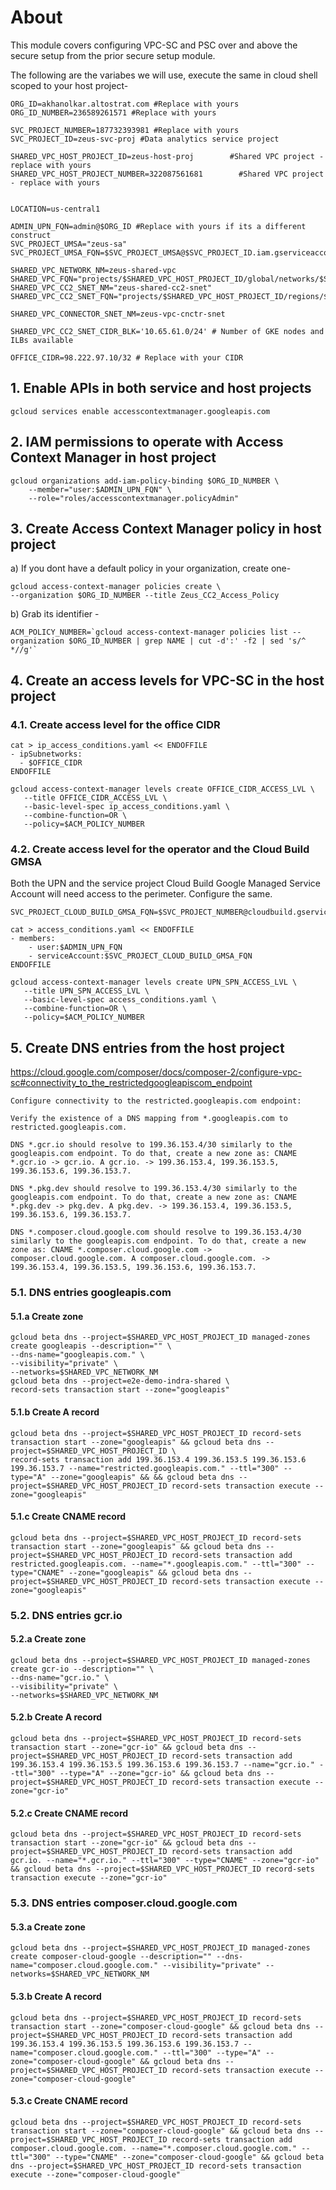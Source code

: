 # About

This module covers configuring VPC-SC and PSC over and above the secure setup from the prior secure setup module.
<br>

The following are the variabes we will use, execute the same in cloud shell scoped to your host project-
```
ORG_ID=akhanolkar.altostrat.com #Replace with yours
ORG_ID_NUMBER=236589261571 #Replace with yours

SVC_PROJECT_NUMBER=187732393981 #Replace with yours
SVC_PROJECT_ID=zeus-svc-proj #Data analytics service project

SHARED_VPC_HOST_PROJECT_ID=zeus-host-proj        #Shared VPC project - replace with yours
SHARED_VPC_HOST_PROJECT_NUMBER=322087561681        #Shared VPC project - replace with yours


LOCATION=us-central1

ADMIN_UPN_FQN=admin@$ORG_ID #Replace with yours if its a different construct
SVC_PROJECT_UMSA="zeus-sa"
SVC_PROJECT_UMSA_FQN=$SVC_PROJECT_UMSA@$SVC_PROJECT_ID.iam.gserviceaccount.com

SHARED_VPC_NETWORK_NM=zeus-shared-vpc
SHARED_VPC_FQN="projects/$SHARED_VPC_HOST_PROJECT_ID/global/networks/$SHARED_VPC_NETWORK_NM"
SHARED_VPC_CC2_SNET_NM="zeus-shared-cc2-snet"
SHARED_VPC_CC2_SNET_FQN="projects/$SHARED_VPC_HOST_PROJECT_ID/regions/$LOCATION/subnetworks/$SHARED_VPC_CC2_SNET_NM"

SHARED_VPC_CONNECTOR_SNET_NM=zeus-vpc-cnctr-snet

SHARED_VPC_CC2_SNET_CIDR_BLK='10.65.61.0/24' # Number of GKE nodes and ILBs available 

OFFICE_CIDR=98.222.97.10/32 # Replace with your CIDR
```

## 1. Enable APIs in both service and host projects

```
gcloud services enable accesscontextmanager.googleapis.com
```

## 2. IAM permissions to operate with Access Context Manager in host project

```
gcloud organizations add-iam-policy-binding $ORG_ID_NUMBER \
    --member="user:$ADMIN_UPN_FQN" \
    --role="roles/accesscontextmanager.policyAdmin"
```

## 3. Create Access Context Manager policy in host project

a) If you dont have a default policy in your organization, create one- 
```
gcloud access-context-manager policies create \
--organization $ORG_ID_NUMBER --title Zeus_CC2_Access_Policy
```

b) Grab its identifier -
```
ACM_POLICY_NUMBER=`gcloud access-context-manager policies list --organization $ORG_ID_NUMBER | grep NAME | cut -d':' -f2 | sed 's/^ *//g'`
```

## 4. Create an access levels for VPC-SC in the host project

### 4.1. Create access level for the office CIDR

```
cat > ip_access_conditions.yaml << ENDOFFILE
- ipSubnetworks:
  - $OFFICE_CIDR
ENDOFFILE
```

```
gcloud access-context-manager levels create OFFICE_CIDR_ACCESS_LVL \
   --title OFFICE_CIDR_ACCESS_LVL \
   --basic-level-spec ip_access_conditions.yaml \
   --combine-function=OR \
   --policy=$ACM_POLICY_NUMBER
```

### 4.2. Create access level for the operator and the Cloud Build GMSA 

Both the UPN and the service project Cloud Build Google Managed Service Account will need access to the perimeter. Configure the same.


```
SVC_PROJECT_CLOUD_BUILD_GMSA_FQN=$SVC_PROJECT_NUMBER@cloudbuild.gserviceaccount.com

cat > access_conditions.yaml << ENDOFFILE
- members:
    - user:$ADMIN_UPN_FQN
    - serviceAccount:$SVC_PROJECT_CLOUD_BUILD_GMSA_FQN
ENDOFFILE
```

```
gcloud access-context-manager levels create UPN_SPN_ACCESS_LVL \
   --title UPN_SPN_ACCESS_LVL \
   --basic-level-spec access_conditions.yaml \
   --combine-function=OR \
   --policy=$ACM_POLICY_NUMBER
```


## 5. Create DNS entries from the host project 

https://cloud.google.com/composer/docs/composer-2/configure-vpc-sc#connectivity_to_the_restrictedgoogleapiscom_endpoint
```
Configure connectivity to the restricted.googleapis.com endpoint:

Verify the existence of a DNS mapping from *.googleapis.com to restricted.googleapis.com.

DNS *.gcr.io should resolve to 199.36.153.4/30 similarly to the googleapis.com endpoint. To do that, create a new zone as: CNAME *.gcr.io -> gcr.io. A gcr.io. -> 199.36.153.4, 199.36.153.5, 199.36.153.6, 199.36.153.7.

DNS *.pkg.dev should resolve to 199.36.153.4/30 similarly to the googleapis.com endpoint. To do that, create a new zone as: CNAME *.pkg.dev -> pkg.dev. A pkg.dev. -> 199.36.153.4, 199.36.153.5, 199.36.153.6, 199.36.153.7.

DNS *.composer.cloud.google.com should resolve to 199.36.153.4/30 similarly to the googleapis.com endpoint. To do that, create a new zone as: CNAME *.composer.cloud.google.com -> composer.cloud.google.com. A composer.cloud.google.com. -> 199.36.153.4, 199.36.153.5, 199.36.153.6, 199.36.153.7.
```


### 5.1. DNS entries googleapis.com
#### 5.1.a Create zone

```
gcloud beta dns --project=$SHARED_VPC_HOST_PROJECT_ID managed-zones create googleapis --description="" \
--dns-name="googleapis.com." \
--visibility="private" \
--networks=$SHARED_VPC_NETWORK_NM
gcloud beta dns --project=e2e-demo-indra-shared \
record-sets transaction start --zone="googleapis" 
```

#### 5.1.b Create A record

```
gcloud beta dns --project=$SHARED_VPC_HOST_PROJECT_ID record-sets transaction start --zone="googleapis" && gcloud beta dns --project=$SHARED_VPC_HOST_PROJECT_ID \
record-sets transaction add 199.36.153.4 199.36.153.5 199.36.153.6 199.36.153.7 --name="restricted.googleapis.com." --ttl="300" --type="A" --zone="googleapis" && && gcloud beta dns --project=$SHARED_VPC_HOST_PROJECT_ID record-sets transaction execute --zone="googleapis"

```

#### 5.1.c Create CNAME record

```
gcloud beta dns --project=$SHARED_VPC_HOST_PROJECT_ID record-sets transaction start --zone="googleapis" && gcloud beta dns --project=$SHARED_VPC_HOST_PROJECT_ID record-sets transaction add restricted.googleapis.com. --name="*.googleapis.com." --ttl="300" --type="CNAME" --zone="googleapis" && gcloud beta dns --project=$SHARED_VPC_HOST_PROJECT_ID record-sets transaction execute --zone="googleapis"

```


### 5.2. DNS entries gcr.io
#### 5.2.a Create zone

```
gcloud beta dns --project=$SHARED_VPC_HOST_PROJECT_ID managed-zones create gcr-io --description="" \
--dns-name="gcr.io." \
--visibility="private" \
--networks=$SHARED_VPC_NETWORK_NM
```

#### 5.2.b Create A record

```
gcloud beta dns --project=$SHARED_VPC_HOST_PROJECT_ID record-sets transaction start --zone="gcr-io" && gcloud beta dns --project=$SHARED_VPC_HOST_PROJECT_ID record-sets transaction add 199.36.153.4 199.36.153.5 199.36.153.6 199.36.153.7 --name="gcr.io." --ttl="300" --type="A" --zone="gcr-io" && gcloud beta dns --project=$SHARED_VPC_HOST_PROJECT_ID record-sets transaction execute --zone="gcr-io"
```

#### 5.2.c Create CNAME record

```
gcloud beta dns --project=$SHARED_VPC_HOST_PROJECT_ID record-sets transaction start --zone="gcr-io" && gcloud beta dns --project=$SHARED_VPC_HOST_PROJECT_ID record-sets transaction add gcr.io. --name="*.gcr.io." --ttl="300" --type="CNAME" --zone="gcr-io" && gcloud beta dns --project=$SHARED_VPC_HOST_PROJECT_ID record-sets transaction execute --zone="gcr-io"

```

### 5.3. DNS entries composer.cloud.google.com
#### 5.3.a Create zone

```
gcloud beta dns --project=$SHARED_VPC_HOST_PROJECT_ID managed-zones create composer-cloud-google --description="" --dns-name="composer.cloud.google.com." --visibility="private" --networks=$SHARED_VPC_NETWORK_NM
```

#### 5.3.b Create A record

```
gcloud beta dns --project=$SHARED_VPC_HOST_PROJECT_ID record-sets transaction start --zone="composer-cloud-google" && gcloud beta dns --project=$SHARED_VPC_HOST_PROJECT_ID record-sets transaction add 199.36.153.4 199.36.153.5 199.36.153.6 199.36.153.7 --name="composer.cloud.google.com." --ttl="300" --type="A" --zone="composer-cloud-google" && gcloud beta dns --project=$SHARED_VPC_HOST_PROJECT_ID record-sets transaction execute --zone="composer-cloud-google"
```

#### 5.3.c Create CNAME record

```
gcloud beta dns --project=$SHARED_VPC_HOST_PROJECT_ID record-sets transaction start --zone="composer-cloud-google" && gcloud beta dns --project=$SHARED_VPC_HOST_PROJECT_ID record-sets transaction add composer.cloud.google.com. --name="*.composer.cloud.google.com." --ttl="300" --type="CNAME" --zone="composer-cloud-google" && gcloud beta dns --project=$SHARED_VPC_HOST_PROJECT_ID record-sets transaction execute --zone="composer-cloud-google"

```
